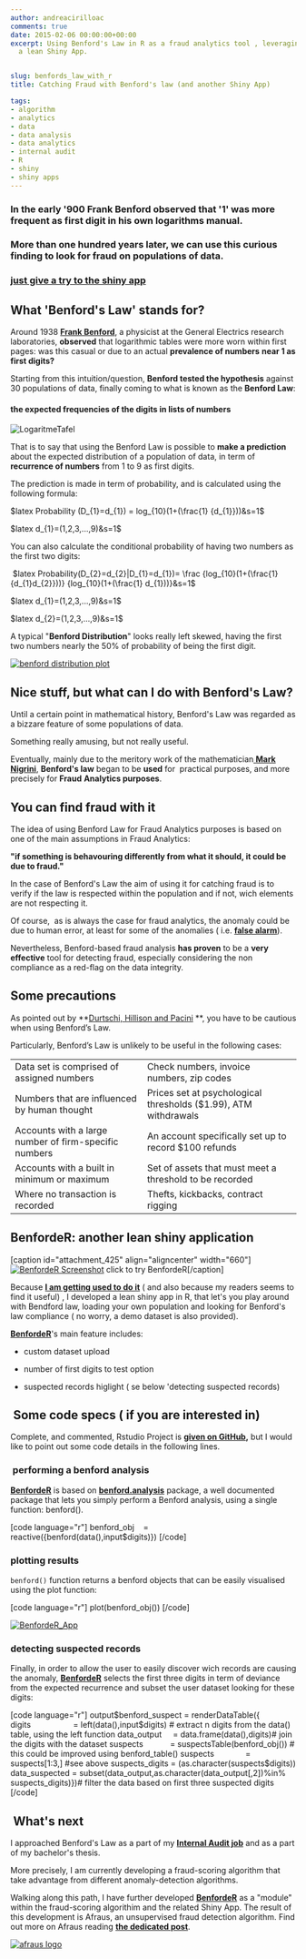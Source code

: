 ```yaml
---
author: andreacirilloac
comments: true
date: 2015-02-06 00:00:00+00:00
excerpt: Using Benford's Law in R as a fraud analytics tool , leveraging BenfordeR,
  a lean Shiny App.


slug: benfords_law_with_r
title: Catching Fraud with Benford's law (and another Shiny App)

tags:
- algorithm
- analytics
- data
- data analysis
- data analytics
- internal audit
- R
- shiny
- shiny apps
---
```


### In the early '900 Frank Benford observed that '1' was more frequent as first digit in his own logarithms manual.




### More than one hundred years later, we can use this curious finding to look for fraud on populations of data.




### **[just give a try to the shiny app](https://andreacirillo.shinyapps.io/BenfordeR/)**




## What 'Benford's Law' stands for?






Around 1938 [**Frank Benford**](http://en.wikipedia.org/wiki/Frank_Benford), a physicist at the General Electrics research laboratories, **observed** that logarithmic tables were more worn within first pages: was this casual or due to an actual **prevalence of numbers** **near 1 as first digits?**




<!-- more -->




Starting from this intuition/question, **Benford tested the hypothesis** against 30 populations of data, finally coming to what is known as the **Benford Law**:






#### **the expected frequencies of the digits in lists of numbers**




![LogaritmeTafel](https://andreacirilloblog.files.wordpress.com/2015/02/logaritmetafel.jpg?w=300)







That is to say that using the Benford Law is possible to **make a prediction** about the expected distribution of a population of data, in term of **recurrence of numbers** from 1 to 9 as first digits.








The prediction is made in term of probability, and is calculated using the following formula:








$latex Probability (D_{1}=d_{1}) = log_{10}(1+(\frac{1} {d_{1}}))&s=1$








$latex d_{1}=(1,2,3,...,9)&s=1$






You can also calculate the conditional probability of having two numbers as the first two digits:




 $latex Probability(D_{2}=d_{2}|D_{1}=d_{1})= \frac {log_{10}(1+(\frac{1} {d_{1}d_{2}}))} {log_{10}(1+(\frac{1} d_{1}))}&s=1$








$latex d_{1}=(1,2,3,...,9)&s=1$




$latex d_{2}=(1,2,3,...,9)&s=1$




A typical "**Benford Distribution**" looks really left skewed, having the first two numbers nearly the 50% of probability of being the first digit.




[![benford distribution plot](https://andreacirilloblog.files.wordpress.com/2015/02/plot_benford1.png?w=660)](https://andreacirilloblog.files.wordpress.com/2015/02/plot_benford1.png)





## Nice stuff, but what can I do with Benford's Law?




Until a certain point in mathematical history, Benford's Law was regarded as a bizzare feature of some populations of data.




Something really amusing, but not really useful.




Eventually, mainly due to the meritory work of the mathematician[ **Mark Nigrini**](http://www.nigrini.com/), **Benford's law** began to be **used** for  practical purposes, and more precisely for **Fraud** **Analytics purposes**.





## You can find fraud with it




The idea of using Benford Law for Fraud Analytics purposes is based on one of the main assumptions in Fraud Analytics:




**"if something is behavouring differently from what it should, it could be due to fraud."**




In the case of Benford's Law the aim of using it for catching fraud is to verify if the law is respected within the population and if not, wich elements are not respecting it.




Of course,  as is always the case for fraud analytics, the anomaly could be due to human error, at least for some of the anomalies ( i.e. **[false alarm](https://www.google.it/search?q=false+alarm+rate&oq=false+alarm+rate&aqs=chrome..69i57j0l5.3333j0j1&sourceid=chrome&es_sm=119&ie=UTF-8)**).




Nevertheless, Benford-based fraud analysis **has proven** to be a **very effective** tool for detecting fraud, especially considering the non compliance as a red-flag on the data integrity.





## Some precautions




As pointed out by **[Durtschi, Hillison and Pacini](http://faculty.usfsp.edu/gkearns/Articles_Fraud/Benford%20Analysis%20Article.pdf) **, you have to be cautious when using Benford’s Law.




Particularly, Benford’s Law is unlikely to be useful in the following cases:



<table >
<tbody >
<tr >

<td >Data set is comprised of assigned numbers
</td>

<td >Check numbers, invoice numbers, zip codes
</td>
</tr>
<tr >

<td >Numbers that are influenced by human thought
</td>

<td >Prices set at psychological thresholds ($1.99), ATM withdrawals
</td>
</tr>
<tr >

<td >Accounts with a large number of firm-specific numbers
</td>

<td >An account specifically set up to record $100 refunds
</td>
</tr>
<tr >

<td >Accounts with a built in minimum or maximum
</td>

<td >Set of assets that must meet a threshold to be recorded
</td>
</tr>
<tr >

<td >Where no transaction is recorded
</td>

<td >Thefts, kickbacks, contract rigging
</td>
</tr>
</tbody>
</table>


## BenfordeR: another lean shiny application


[caption id="attachment_425" align="aligncenter" width="660"][![BenfordeR Screenshot](https://andreacirilloblog.files.wordpress.com/2015/02/benforder_app.png?w=660)](https://andreacirillo.shinyapps.io/BenfordeR/) click to try BenfordeR[/caption]


Because **[I am getting used to do it](https://andreacirilloblog.wordpress.com/tag/shiny-apps/)** ( and also because my readers seems to find it useful) , I developed a lean shiny app in R, that let's you play around with Bendford law, loading your own population and looking for Benford's law compliance ( no worry, a demo dataset is also provided).




**[BenfordeR](https://andreacirillo.shinyapps.io/BenfordeR/)**'s main feature includes:






	
  * custom dataset upload

	
  * number of first digits to test option

	
  * suspected records higlight ( se below 'detecting suspected records)




##  Some code specs ( if you are interested in)




Complete, and commented, Rstudio Project is **[given on GitHub](https://github.com/AndreaCirilloAC/BenfordeR),** but I would like to point out some code details in the following lines.





###  performing a benford analysis




**[BenfordeR](https://andreacirillo.shinyapps.io/BenfordeR/)** is based on **[benford.analysis](http://cran.r-project.org/web/packages/benford.analysis/index.html)** package, a well documented package that lets you simply perform a Benford analysis, using a single function: benford().




[code language="r"]
benford_obj    = reactive({benford(data(),input$digits)})
[/code]



### plotting results




`benford()` function returns a benford objects that can be easily visualised using the plot function:




[code language="r"]
plot(benford_obj())
[/code]



[![BenfordeR_App](https://andreacirilloblog.files.wordpress.com/2015/02/benforder_app1.png?w=660)](https://andreacirillo.shinyapps.io/BenfordeR/)





### detecting suspected records




Finally, in order to allow the user to easily discover wich records are causing the anomaly, **[BenfordeR](https://andreacirillo.shinyapps.io/BenfordeR/)** selects the first three digits in term of deviance from the expected recurrence and subset the user dataset looking for these digits:







[code language="r"]
output$benford_suspect = renderDataTable({
 digits                   = left(data(),input$digits) # extract n digits from the data() table, using the left function
 data_output     = data.frame(data(),digits)# join the digits with the dataset
 suspects            = suspectsTable(benford_obj()) # this could be improved using benford_table()
suspects              = suspects[1:3,] #see above
suspects_digits = (as.character(suspects$digits))
data_suspected = subset(data_output,as.character(data_output[,2])%in% suspects_digits)})# filter the data based on first three suspected digits [/code]



##  What's next




I approached Benford's Law as a part of my **[Internal Audit job](https://it.linkedin.com/in/cirilloandrea)** and as a part of my bachelor's thesis.




More precisely, I am currently developing a fraud-scoring algorithm that take advantage from different anomaly-detection algorithms.




Walking along this path, I have further developed **[BenfordeR](https://andreacirillo.shinyapps.io/BenfordeR/)** as a "module" within the fraud-scoring algorithim and the related Shiny App. The result of this development is Afraus, an unsupervised fraud detection algorithm. Find out more on Afraus reading **[the dedicated post](https://andreacirilloblog.wordpress.com/2015/07/02/introducing-afraus-an-unsupervised-fraud-detection-algorithm/)**.




[![afraus logo](https://andreacirilloblog.files.wordpress.com/2015/07/logo.png?w=150)](https://andreacirilloblog.wordpress.com/2015/07/02/introducing-afraus-an-unsupervised-fraud-detection-algorithm/)







